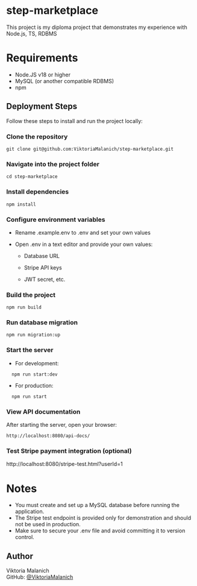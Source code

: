 # step-marketplace
This project is my diploma project that demonstrates my experience with Node.js, TS, RDBMS

# Requirements
- Node.JS v18 or higher
- MySQL (or another compatible RDBMS)
- npm

## Deployment Steps

Follow these steps to install and run the project locally:

### Clone the repository
```
git clone git@github.com:ViktoriaMalanich/step-marketplace.git
```
### Navigate into the project folder
```
cd step-marketplace
```
### Install dependencies
```
npm install 
```
### Configure environment variables

- Rename .example.env to .env and set your own values
- Open .env in a text editor and provide your own values:

    * Database URL

    * Stripe API keys

    * JWT secret, etc.

### Build the project
```
npm run build
```
### Run database migration
```
npm run migration:up
```

### Start the server

 - For development:
```
  npm run start:dev
```
 - For production:
```
  npm run start
```

### View API documentation
After starting the server, open your browser:
```
http://localhost:8080/api-docs/
```
### Test Stripe payment integration (optional)
http://localhost:8080/stripe-test.html?userId=1


# Notes
- You must create and set up a MySQL database before running the application.
- The Stripe test endpoint is provided only for demonstration and should not be used in production.
- Make sure to secure your .env file and avoid committing it to version control.

## Author

Viktoria Malanich  
GitHub: [@ViktoriaMalanich](https://github.com/ViktoriaMalanich/step-marketplace)

